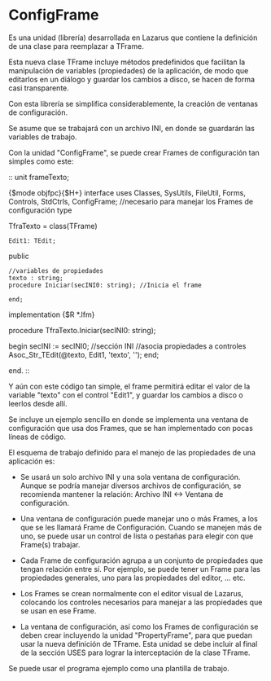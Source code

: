 ConfigFrame
=============

Es una unidad (librería) desarrollada en Lazarus que contiene la definición de una clase para reemplazar a TFrame.

Esta nueva clase TFrame incluye métodos predefinidos que facilitan la manipulación de variables (propiedades) de la aplicación, de modo que editarlos en un diálogo y guardar los cambios a disco, se hacen de forma casi transparente.

Con esta librería se simplifica considerablemente, la creación de ventanas de configuración.

Se asume que se trabajará con un archivo INI, en donde se guardarán las variables de trabajo.

Con la unidad "ConfigFrame", se puede crear Frames de configuración tan simples
como este:

::
unit frameTexto;

{$mode objfpc}{$H+}
interface
uses
  Classes, SysUtils, FileUtil, Forms, Controls, StdCtrls,
  ConfigFrame;  //necesario para manejar los Frames de configuración
type

  TfraTexto = class(TFrame)
  
    Edit1: TEdit;
	
  public
  
    //variables de propiedades
    texto : string;
    procedure Iniciar(secINI0: string); //Inicia el frame

	end;

implementation
{$R *.lfm}

procedure TfraTexto.Iniciar(secINI0: string);

begin
  secINI := secINI0;  //sección INI
  //asocia propiedades a controles
  Asoc_Str_TEdit(@texto, Edit1, 'texto', '');
end;

end.
::

Y aún con este código tan simple, el frame permitirá editar el valor de la variable
"texto" con el control "Edit1", y guardar los cambios a disco o leerlos desde allí.

Se incluye un ejemplo sencillo en donde se implementa una ventana de configuración que usa dos Frames, que se han implementado con pocas líneas de código.

El esquema de trabajo definido para el manejo de las propiedades de una aplicación es:

* Se usará un solo archivo INI y una sola ventana de configuración. Aunque se podría manejar diversos archivos de configuración, se recomienda mantener la relación:  Archivo INI <-> Ventana de configuración.

* Una ventana de configuración puede manejar uno o más Frames, a los que se les llamará Frame de Configuración. Cuando se manejen más de uno, se puede usar un control de  lista o pestañas para elegir con que Frame(s) trabajar.

* Cada Frame de configuración agrupa a un conjunto de propiedades que tengan relación entre sí. Por ejemplo, se puede tener un Frame para las propiedades generales, uno para las propiedades del editor, ... etc.

* Los Frames se crean normalmente con el editor visual de Lazarus, colocando los controles necesarios para manejar a las propiedades que se usan en ese Frame.
 
* La ventana de configuración, así como los Frames de configuración se deben crear incluyendo la unidad "PropertyFrame", para que puedan usar la nueva definición de TFrame. Esta unidad se debe incluir al final de la sección USES para lograr la interceptación de la clase TFrame.

Se puede usar el programa ejemplo como una plantilla de trabajo.

